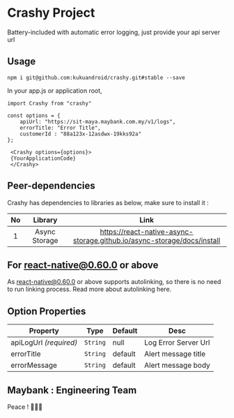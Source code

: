 # Crashy Project 

Battery-included with automatic error logging, just provide your api server url

## Usage

``` npm i git@github.com:kukuandroid/crashy.git#stable --save ```

In your app.js or application root,
```
import Crashy from "crashy"

const options = {
    apiUrl: "https://sit-maya.maybank.com.my/v1/logs",
    errorTitle: "Error Title",
    customerId : "88a123x-12asdwx-19kks92a"
};
  
 <Crashy options={options}>
 {YourApplicationCode}
 </Crashy>
```

##  Peer-dependencies
Crashy has dependencies to libraries as below, make sure to install it :

| No | Library | Link |
| :---:   | :-: | :-: |
| 1 | Async Storage | https://react-native-async-storage.github.io/async-storage/docs/install |


## For react-native@0.60.0 or above

As react-native@0.60.0 or above supports autolinking, so there is no need to run linking process. Read more about autolinking here.


## Option Properties
Property | Type | Default | Desc
--- | --- | --- | ---
apiLogUrl *(required)* | `String` | null | Log Error Server Url
errorTitle  | `String` | default | Alert message title
errorMessage | `String` | default | Alert message body


## Maybank : Engineering Team

Peace ! ✌🏻🍻
